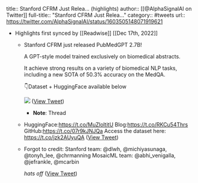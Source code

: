 title:: Stanford CFRM Just Relea... (highlights)
author:: [[@AlphaSignalAI on Twitter]]
full-title:: "Stanford CFRM Just Relea..."
category:: #tweets
url:: https://twitter.com/AlphaSignalAI/status/1603505148071919621

- Highlights first synced by [[Readwise]] [[Dec 17th, 2022]]
	- Stanford CFRM just released PubMedGPT 2.7B!
	  
	  A GPT-style model trained exclusively on biomedical abstracts. 
	  
	  It achieve strong results on a variety of biomedical NLP tasks, including a new SOTA of 50.3% accuracy on the MedQA.
	  
	  👇Dataset + HuggingFace available below 
	  
	  ![](https://pbs.twimg.com/media/FkDJYK3WIBYbUMp.jpg) ([View Tweet](https://twitter.com/AlphaSignalAI/status/1603505148071919621))
		- **Note**: Thread
	- HuggingFace:https://t.co/MuZloltitU
	  Blog:https://t.co/RKCu54Thrs
	  GitHub:https://t.co/07r9kJNJQa
	  Access the dataset here: https://t.co/jzk2AUyuQA ([View Tweet](https://twitter.com/AlphaSignalAI/status/1603505152039739393))
	- Forgot to credit:
	  Stanford team: @dlwh, @michiyasunaga, @tonyh_lee, @chrmanning
	  MosaicML team: @abhi_venigalla, @jefrankle, @mcarbin 
	  
	  *hats off* ([View Tweet](https://twitter.com/AlphaSignalAI/status/1603518341414526989))